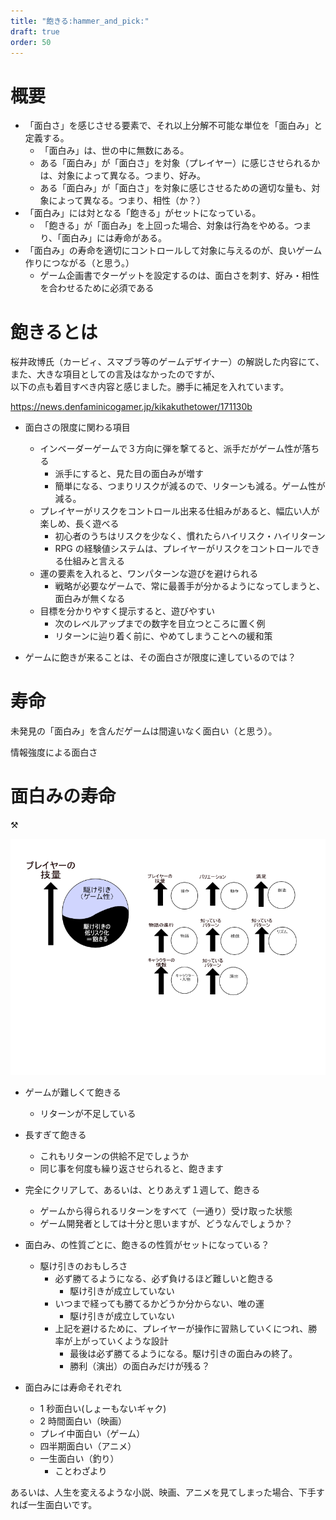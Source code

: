 ```yaml
---
title: "飽きる:hammer_and_pick:"
draft: true
order: 50
---
```


# 概要

- 「面白さ」を感じさせる要素で、それ以上分解不可能な単位を「面白み」と定義する。
  - 「面白み」は、世の中に無数にある。
  - ある「面白み」が「面白さ」を対象（プレイヤー）に感じさせられるかは、対象によって異なる。つまり、好み。
  - ある「面白み」が「面白さ」を対象に感じさせるための適切な量も、対象によって異なる。つまり、相性（か？）
- 「面白み」には対となる「飽きる」がセットになっている。
  - 「飽きる」が「面白み」を上回った場合、対象は行為をやめる。つまり、「面白み」には寿命がある。
- 「面白み」の寿命を適切にコントロールして対象に与えるのが、良いゲーム作りにつながる（と思う。）
  - ゲーム企画書でターゲットを設定するのは、面白さを刺す、好み・相性を合わせるために必須である

# 飽きるとは

桜井政博氏（カービィ、スマブラ等のゲームデザイナー）の解説した内容にて、
また、大きな項目としての言及はなかったのですが、  
以下の点も着目すべき内容と感じました。勝手に補足を入れています。

https://news.denfaminicogamer.jp/kikakuthetower/171130b

- 面白さの限度に関わる項目

  - インベーダーゲームで３方向に弾を撃てると、派手だがゲーム性が落ちる
    - 派手にすると、見た目の面白みが増す
    - 簡単になる、つまりリスクが減るので、リターンも減る。ゲーム性が減る。
  - プレイヤーがリスクをコントロール出来る仕組みがあると、幅広い人が楽しめ、長く遊べる
    - 初心者のうちはリスクを少なく、慣れたらハイリスク・ハイリターン
    - RPG の経験値システムは、プレイヤーがリスクをコントロールできる仕組みと言える
  - 運の要素を入れると、ワンパターンな遊びを避けられる
    - 戦略が必要なゲームで、常に最善手が分かるようになってしまうと、面白みが無くなる
  - 目標を分かりやすく提示すると、遊びやすい
    - 次のレベルアップまでの数字を目立つところに置く例
    - リターンに辿り着く前に、やめてしまうことへの緩和策

- ゲームに飽きが来ることは、その面白さが限度に達しているのでは？

# 寿命

未発見の「面白み」を含んだゲームは間違いなく面白い（と思う）。

情報強度による面白さ

# 面白みの寿命

:hammer_and_pick:

![interesting01](/assets/interesting02.png)

- ゲームが難しくて飽きる
  - リターンが不足している
- 長すぎて飽きる
  - これもリターンの供給不足でしょうか
  - 同じ事を何度も繰り返させられると、飽きます
- 完全にクリアして、あるいは、とりあえず１週して、飽きる
  - ゲームから得られるリターンをすべて（一通り）受け取った状態
  - ゲーム開発者としては十分と思いますが、どうなんでしょうか？
- 面白み、の性質ごとに、飽きるの性質がセットになっている？

  - 駆け引きのおもしろさ
    - 必ず勝てるようになる、必ず負けるほど難しいと飽きる
      - 駆け引きが成立していない
    - いつまで経っても勝てるかどうか分からない、唯の運
      - 駆け引きが成立していない
    - 上記を避けるために、プレイヤーが操作に習熟していくにつれ、勝率が上がっていくような設計
      - 最後は必ず勝てるようになる。駆け引きの面白みの終了。
      - 勝利（演出）の面白みだけが残る？

- 面白みには寿命それぞれ
  - 1 秒面白い(しょーもないギャク)
  - 2 時間面白い（映画）
  - プレイ中面白い（ゲーム）
  - 四半期面白い（アニメ）
  - 一生面白い（釣り）
    - ことわざより

あるいは、人生を変えるような小説、映画、アニメを見てしまった場合、下手すれば一生面白いです。
